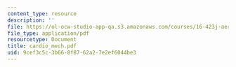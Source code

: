 ```yaml
---
content_type: resource
description: ''
file: https://ol-ocw-studio-app-qa.s3.amazonaws.com/courses/16-423j-aerospace-biomedical-and-life-support-engineering-spring-2006/9cef3c5c3b668f8762a27e2ef6044be3_cardio_mech.pdf
file_type: application/pdf
resourcetype: Document
title: cardio_mech.pdf
uid: 9cef3c5c-3b66-8f87-62a2-7e2ef6044be3
---
```

